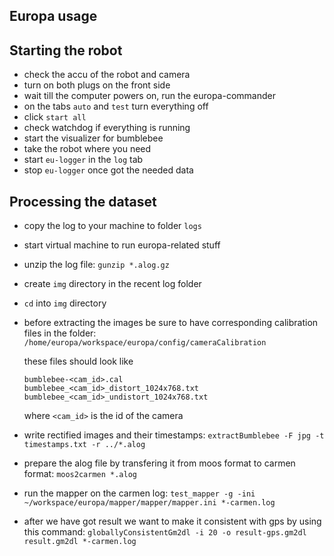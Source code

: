 Europa usage
---------

Starting the robot
----

- check the accu of the robot and camera
- turn on both plugs on the front side
- wait till the computer powers on, run the europa-commander
- on the tabs `auto` and `test` turn everything off
- click `start all`
- check watchdog if everything is running
- start the visualizer for bumblebee
- take the robot where you need
- start `eu-logger` in the `log` tab
- stop `eu-logger` once got the needed data

Processing the dataset
----

- copy the log to your machine to folder `logs`
- start virtual machine to run europa-related stuff
- unzip the log file: `gunzip *.alog.gz`
- create `img` directory in the recent log folder
- `cd` into `img` directory
- before extracting the images be sure to have corresponding calibration files in the folder:
 `/home/europa/workspace/europa/config/cameraCalibration`

  these files should look like 
  ```
  bumblebee-<cam_id>.cal
  bumblebee_<cam_id>_distort_1024x768.txt
  bumblebee_<cam_id>_undistort_1024x768.txt
  ```
  where `<cam_id>` is the id of the camera

- write rectified images and their timestamps:
  `extractBumblebee -F jpg -t timestamps.txt -r ../*.alog`
- prepare the alog file by transfering it from moos format to carmen format:
`moos2carmen *.alog`
- run the mapper on the carmen log:
`test_mapper -g -ini ~/workspace/europa/mapper/mapper/mapper.ini *-carmen.log`
- after we have got result we want to make it consistent with gps by using this command:
`globallyConsistentGm2dl -i 20 -o result-gps.gm2dl result.gm2dl *-carmen.log`
